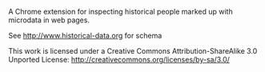 A Chrome extension for inspecting historical people marked up with microdata in web pages.

See http://www.historical-data.org for schema

This work is licensed under a Creative Commons Attribution-ShareAlike 3.0 Unported License: http://creativecommons.org/licenses/by-sa/3.0/
